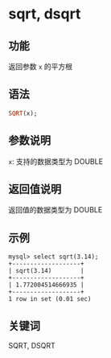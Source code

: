 # sqrt, dsqrt

## 功能

返回参数 `x` 的平方根

## 语法

```Haskell
SQRT(x);
```

## 参数说明

`x`: 支持的数据类型为 DOUBLE

## 返回值说明

返回值的数据类型为 DOUBLE

## 示例

```Plain Text
mysql> select sqrt(3.14);
+-------------------+
| sqrt(3.14)        |
+-------------------+
| 1.772004514666935 |
+-------------------+
1 row in set (0.01 sec)
```

## 关键词

SQRT, DSQRT
